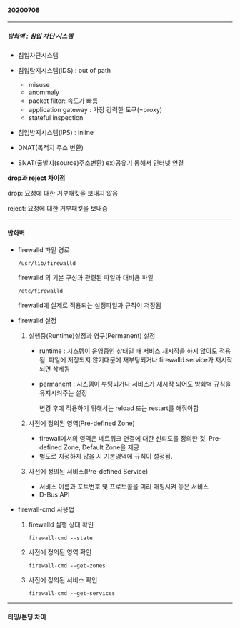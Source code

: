 #### 20200708

-----

##### 방화벽 : 침입 차단 시스템

- 침입차단시스템
- 침입탐지시스템(IDS) : out of path
  - misuse
  - anommaly
  - packet filter: 속도가 빠름
  - application gateway : 가장 강력한 도구(=proxy)
  - stateful inspection
- 침입방지시스템(IPS) : inline

- DNAT(목적지 주소 변환)
- SNAT(출발지(source)주소변환) ex)공유기 통해서 인터넷 연결

**drop과 reject 차이점**

drop: 요청에 대한 거부패킷을 보내지 않음

reject: 요청에 대한 거부패킷을 보내줌

 

-----

#### 방화벽

- firewalld 파일 경로

  ```
  /usr/lib/firewalld
  ```
	firewalld 의 기본 구성과 관련된 파일과 대비용 파일

  ```
  /etc/firewalld
  ```

	firewalld에 실제로 적용되는 설정파일과 규칙이 저장됨

- firewalld 설정

  1. 실행중(Runtime)설정과 영구(Permanent) 설정

     - runtime : 시스템이 운영중인 상태일 때 서비스 재시작을 하지 않아도 적용됨. 파일에 저장되지 않기때문에 재부팅되거나 firewalld.service가 재시작되면 삭제됨

     - permanent : 시스템이 부팅되거나 서비스가 재시작 되어도 방화벽 규칙을 유지시켜주는 설정

       변경 후에 적용하기 위해서는 reload 또는 restart를 해줘야함

  2. 사전에 정의된 영역(Pre-defined Zone)

     - firewall에서의 영역은 네트워크 연결에 대한 신뢰도를 정의한 것. Pre-defined Zone, Default Zone을 제공
     - 별도로 지정하지 않을 시 기본영역에 규칙이 설정됨.

  3. 사전에 정의된 서비스(Pre-defined Service)

     - 서비스 이름과 포트번호 및 프로토콜을 미리 매핑시켜 놓은 서비스
     - D-Bus API

- firewall-cmd 사용법

  1. firewalld 실행 상태 확인

     ```
     firewall-cmd --state
     ```

  2. 사전에 정의된 영역 확인

     ```
     firewall-cmd --get-zones
     ```

  3. 사전에 정의된 서비스 확인

     ```
     firewall-cmd --get-services
     ```

     

-----

#### 티밍/본딩 차이

